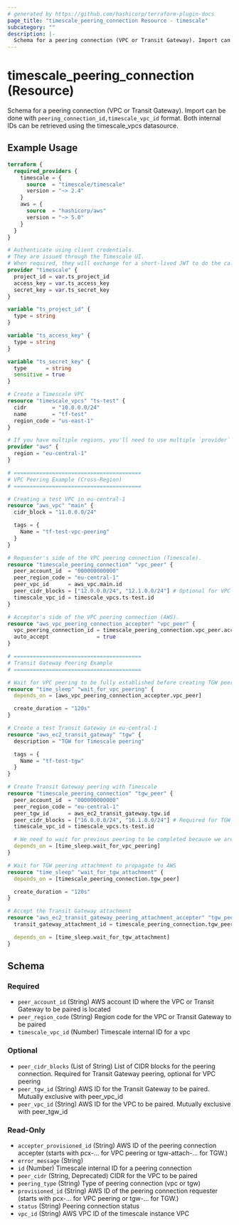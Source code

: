 ```yaml
---
# generated by https://github.com/hashicorp/terraform-plugin-docs
page_title: "timescale_peering_connection Resource - timescale"
subcategory: ""
description: |-
  Schema for a peering connection (VPC or Transit Gateway). Import can be done with peering_connection_id,timescale_vpc_id format. Both internal IDs can be retrieved using the timescale_vpcs datasource.
---
```


# timescale_peering_connection (Resource)

Schema for a peering connection (VPC or Transit Gateway). Import can be done with `peering_connection_id,timescale_vpc_id` format. Both internal IDs can be retrieved using the timescale_vpcs datasource.

## Example Usage

```terraform
terraform {
  required_providers {
    timescale = {
      source  = "timescale/timescale"
      version = "~> 2.4"
    }
    aws = {
      source  = "hashicorp/aws"
      version = "~> 5.0"
    }
  }
}

# Authenticate using client credentials.
# They are issued through the Timescale UI.
# When required, they will exchange for a short-lived JWT to do the calls.
provider "timescale" {
  project_id = var.ts_project_id
  access_key = var.ts_access_key
  secret_key = var.ts_secret_key
}

variable "ts_project_id" {
  type = string
}

variable "ts_access_key" {
  type = string
}

variable "ts_secret_key" {
  type      = string
  sensitive = true
}

# Create a Timescale VPC
resource "timescale_vpcs" "ts-test" {
  cidr        = "10.0.0.0/24"
  name        = "tf-test"
  region_code = "us-east-1"
}

# If you have multiple regions, you'll need to use multiple `provider` configurations.
provider "aws" {
  region = "eu-central-1"
}

# ========================================
# VPC Peering Example (Cross-Region)
# ========================================

# Creating a test VPC in eu-central-1
resource "aws_vpc" "main" {
  cidr_block = "11.0.0.0/24"

  tags = {
    Name = "tf-test-vpc-peering"
  }
}

# Requester's side of the VPC peering connection (Timescale).
resource "timescale_peering_connection" "vpc_peer" {
  peer_account_id  = "000000000000"
  peer_region_code = "eu-central-1"
  peer_vpc_id      = aws_vpc.main.id
  peer_cidr_blocks = ["12.0.0.0/24", "12.1.0.0/24"] # Optional for VPC peering
  timescale_vpc_id = timescale_vpcs.ts-test.id
}

# Acceptor's side of the VPC peering connection (AWS).
resource "aws_vpc_peering_connection_accepter" "vpc_peer" {
  vpc_peering_connection_id = timescale_peering_connection.vpc_peer.accepter_provisioned_id
  auto_accept               = true
}

# ========================================
# Transit Gateway Peering Example
# ========================================

# Wait for VPC peering to be fully established before creating TGW peering
resource "time_sleep" "wait_for_vpc_peering" {
  depends_on = [aws_vpc_peering_connection_accepter.vpc_peer]

  create_duration = "120s"
}

# Create a test Transit Gateway in eu-central-1
resource "aws_ec2_transit_gateway" "tgw" {
  description = "TGW for Timescale peering"

  tags = {
    Name = "tf-test-tgw"
  }
}

# Create Transit Gateway peering with Timescale
resource "timescale_peering_connection" "tgw_peer" {
  peer_account_id  = "000000000000"
  peer_region_code = "eu-central-1"
  peer_tgw_id      = aws_ec2_transit_gateway.tgw.id
  peer_cidr_blocks = ["16.0.0.0/24", "16.1.0.0/24"] # Required for TGW peering.
  timescale_vpc_id = timescale_vpcs.ts-test.id

  # We need to wait for previous peering to be completed because we are using the same Timescale VPC for both peerings
  depends_on = [time_sleep.wait_for_vpc_peering]
}

# Wait for TGW peering attachment to propagate to AWS
resource "time_sleep" "wait_for_tgw_attachment" {
  depends_on = [timescale_peering_connection.tgw_peer]

  create_duration = "120s"
}

# Accept the Transit Gateway attachment
resource "aws_ec2_transit_gateway_peering_attachment_accepter" "tgw_peer" {
  transit_gateway_attachment_id = timescale_peering_connection.tgw_peer.accepter_provisioned_id

  depends_on = [time_sleep.wait_for_tgw_attachment]
}
```

<!-- schema generated by tfplugindocs -->
## Schema

### Required

- `peer_account_id` (String) AWS account ID where the VPC or Transit Gateway to be paired is located
- `peer_region_code` (String) Region code for the VPC or Transit Gateway to be paired
- `timescale_vpc_id` (Number) Timescale internal ID for a vpc

### Optional

- `peer_cidr_blocks` (List of String) List of CIDR blocks for the peering connection. Required for Transit Gateway peering, optional for VPC peering
- `peer_tgw_id` (String) AWS ID for the Transit Gateway to be paired. Mutually exclusive with peer_vpc_id
- `peer_vpc_id` (String) AWS ID for the VPC to be paired. Mutually exclusive with peer_tgw_id

### Read-Only

- `accepter_provisioned_id` (String) AWS ID of the peering connection accepter (starts with pcx-... for VPC peering or tgw-attach-... for TGW.)
- `error_message` (String)
- `id` (Number) Timescale internal ID for a peering connection
- `peer_cidr` (String, Deprecated) CIDR for the VPC to be paired
- `peering_type` (String) Type of peering connection (vpc or tgw)
- `provisioned_id` (String) AWS ID of the peering connection requester (starts with pcx-... for VPC peering or tgw-... for TGW.)
- `status` (String) Peering connection status
- `vpc_id` (String) AWS VPC ID of the timescale instance VPC
